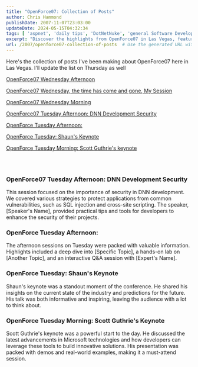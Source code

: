 ```yaml
---
title: "OpenForce07: Collection of Posts"
author: Chris Hammond
publishDate: 2007-11-07T23:03:00
updateDate: 2024-05-15T04:32:34
tags: [ 'aspnet', 'daily tips', 'DotNetNuke', 'general Software Development', 'OpenForce 07' ]
excerpt: "Discover the highlights from OpenForce07 in Las Vegas, featuring keynotes by industry experts and deep dives into DNN development security strategies."
url: /2007/openforce07-collection-of-posts  # Use the generated URL with year
---
```

<p mce_keep="true">Here&#39;s the collection of posts I&#39;ve been making about OpenForce07 here in Las Vegas. I&#39;ll update the list on Thursday as well</p>  <p mce_keep="true"><a href="https://www.dotnetnuke.com/Community/Blogs/tabid/825/EntryID/1627/Default.aspx" id="dnn_ctr2612_MainView_ViewBlog_lstBlogView_ctl00_lnkEntry" mce_href="https://www.dotnetnuke.com/Community/Blogs/tabid/825/EntryID/1627/Default.aspx">OpenForce07 Wednesday Afternoon</a></p>  <p><a href="https://www.dotnetnuke.com/Community/Blogs/tabid/825/EntryID/1624/Default.aspx" id="dnn_ctr2612_MainView_ViewBlog_lstBlogView_ctl01_lnkEntry" mce_href="https://www.dotnetnuke.com/Community/Blogs/tabid/825/EntryID/1624/Default.aspx">OpenForce07 Wednesday, the time has come and gone, My Session</a></p>  <p mce_keep="true"><a href="https://www.dotnetnuke.com/Community/Blogs/tabid/825/EntryID/1623/Default.aspx" id="dnn_ctr2612_MainView_ViewBlog_lstBlogView_ctl02_lnkEntry" mce_href="https://www.dotnetnuke.com/Community/Blogs/tabid/825/EntryID/1623/Default.aspx">OpenForce07 Wednesday Morning</a></p>  <p mce_keep="true"><a href="https://www.dotnetnuke.com/Community/Blogs/tabid/825/EntryID/1622/Default.aspx" id="dnn_ctr2612_MainView_ViewBlog_lstBlogView_ctl03_lnkEntry" mce_href="https://www.dotnetnuke.com/Community/Blogs/tabid/825/EntryID/1622/Default.aspx">OpenForce07 Tuesday Afternoon: DNN Development Security</a></p>  <p mce_keep="true"><a href="https://www.dotnetnuke.com/Community/Blogs/tabid/825/EntryID/1620/Default.aspx" id="dnn_ctr2612_MainView_ViewBlog_lstBlogView_ctl04_lnkEntry" mce_href="https://www.dotnetnuke.com/Community/Blogs/tabid/825/EntryID/1620/Default.aspx">OpenForce Tuesday Afternoon:</a></p>  <p mce_keep="true"><a href="https://www.dotnetnuke.com/Community/Blogs/tabid/825/EntryID/1618/Default.aspx" id="dnn_ctr2612_MainView_ViewBlog_lstBlogView_ctl05_lnkEntry" mce_href="https://www.dotnetnuke.com/Community/Blogs/tabid/825/EntryID/1618/Default.aspx">OpenForce Tuesday: Shaun&#39;s Keynote</a></p>  <p mce_keep="true"><a href="https://www.dotnetnuke.com/Community/Blogs/tabid/825/EntryID/1617/Default.aspx" id="dnn_ctr2612_MainView_ViewBlog_lstBlogView_ctl06_lnkEntry" mce_href="https://www.dotnetnuke.com/Community/Blogs/tabid/825/EntryID/1617/Default.aspx">OpenForce Tuesday Morning: Scott Guthrie&#39;s keynote</a></p>  <h3>&nbsp;</h3>  <h3>OpenForce07 Tuesday Afternoon: DNN Development Security</h3>  <p>This session focused on the importance of security in DNN development. We covered various strategies to protect applications from common vulnerabilities, such as SQL injection and cross-site scripting. The speaker, [Speaker&#39;s Name], provided practical tips and tools for developers to enhance the security of their projects.</p>  <h3>OpenForce Tuesday Afternoon:</h3>  <p>The afternoon sessions on Tuesday were packed with valuable information. Highlights included a deep dive into [Specific Topic], a hands-on lab on [Another Topic], and an interactive Q&amp;A session with [Expert&#39;s Name].</p>  <h3>OpenForce Tuesday: Shaun&#39;s Keynote</h3>  <p>Shaun&#39;s keynote was a standout moment of the conference. He shared his insights on the current state of the industry and predictions for the future. His talk was both informative and inspiring, leaving the audience with a lot to think about.</p>  <h3>OpenForce Tuesday Morning: Scott Guthrie&#39;s Keynote</h3>  <p>Scott Guthrie&#39;s keynote was a powerful start to the day. He discussed the latest advancements in Microsoft technologies and how developers can leverage these tools to build innovative solutions. His presentation was packed with demos and real-world examples, making it a must-attend session.</p> 

